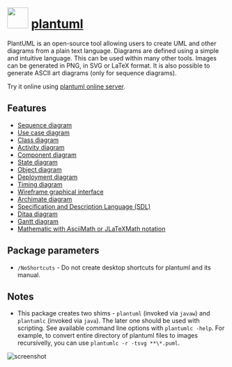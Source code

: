 # <img src="https://cdn.jsdelivr.net/gh/majkinetor/chocolatey/plantuml/icon.png" width="48" height="48"/> [plantuml](https://chocolatey.org/packages/plantuml)

PlantUML is an open-source tool allowing users to create UML and other diagrams from a plain text language. Diagrams are defined using a simple and intuitive language. This can be used within many other tools. Images can be generated in PNG, in SVG or LaTeX format. It is also possible to generate ASCII art diagrams (only for sequence diagrams).

Try it online using [plantuml online server](http://www.plantuml.com/plantuml).

## Features

- [Sequence diagram](http://plantuml.com/sequence.html)
- [Use case diagram](http://plantuml.com/usecase.html)
- [Class diagram](http://plantuml.com/classes.html)
- [Activity diagram](http://plantuml.com/activity2.html)
- [Component diagram](http://plantuml.com/component.html)
- [State diagram](http://plantuml.com/state.html)
- [Object diagram](http://plantuml.com/objects.html)
- [Deployment diagram](http://plantuml.com/deployment.html)
- [Timing diagram](http://plantuml.com/timing-diagram)
- [Wireframe graphical interface](http://plantuml.com/salt.html)
- [Archimate diagram](http://plantuml.com/timing-diagram)
- [Specification and Description Language (SDL)](http://plantuml.com/activity-diagram-beta#sdl)
- [Ditaa diagram](http://plantuml.com/ditaa)
- [Gantt diagram](http://plantuml.com/gantt-diagram)
- [Mathematic with AsciiMath or JLaTeXMath notation](http://plantuml.com/ascii-math)

## Package parameters

- `/NoShortcuts` - Do not create desktop shortcuts for plantuml and its manual.

## Notes

- This package creates two shims - `plantuml` (invoked via `javaw`) and `plantumlc` (invoked via `java`). The later one should be used with scripting. See available command line options with `plantumlc -help`. For example, to convert entire directory of plantuml files to images recursivelly, you can use `plantumlc -r -tsvg **\*.puml`.

![screenshot](https://cdn.rawgit.com/majkinetor/chocolatey/master/plantuml/screenshot.png)
